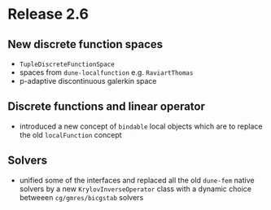 # Release 2.6

## New discrete function spaces
- `TupleDiscreteFunctionSpace`
- spaces from `dune-localfunction` e.g. `RaviartThomas`
- p-adaptive discontinuous galerkin space

## Discrete functions and linear operator
- introduced a new concept of `bindable` local objects which are to
  replace the old `localFunction` concept

## Solvers
- unified some of the interfaces and replaced all the old `dune-fem`
  native solvers by a new `KrylovInverseOperator` class with a dynamic
  choice betweeen `cg/gmres/bicgstab` solvers
